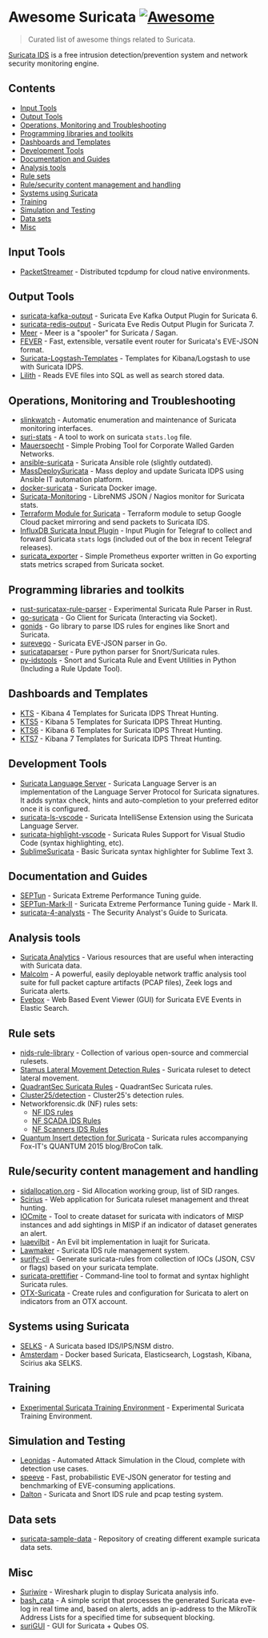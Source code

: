 # Awesome Suricata [![Awesome](https://awesome.re/badge-flat2.svg)](https://awesome.re)

> Curated list of awesome things related to Suricata.

[Suricata IDS](https://suricata.io/) is a free intrusion detection/prevention system and network security monitoring engine.

## Contents

- [Input Tools](#input-tools)
- [Output Tools](#output-tools)
- [Operations, Monitoring and Troubleshooting](#operations-monitoring-and-troubleshooting)
- [Programming libraries and toolkits](#programming-libraries-and-toolkits)
- [Dashboards and Templates](#dashboards-and-templates)
- [Development Tools](#development-tools)
- [Documentation and Guides](#documentation-and-guides)
- [Analysis tools](#analysis-tools)
- [Rule sets](#rule-sets)
- [Rule/security content management and handling](#rulesecurity-content-management-and-handling)
- [Systems using Suricata](#systems-using-suricata)
- [Training](#training)
- [Simulation and Testing](#simulation-and-testing)
- [Data sets](#data-sets)
- [Misc](#misc)


## Input Tools

- [PacketStreamer](https://github.com/deepfence/PacketStreamer) - Distributed tcpdump for cloud native environments.


## Output Tools

- [suricata-kafka-output](https://github.com/Center-Sun/suricata-kafka-output) - Suricata Eve Kafka Output Plugin for Suricata 6.
- [suricata-redis-output](https://github.com/jasonish/suricata-redis-output) - Suricata Eve Redis Output Plugin for Suricata 7.
- [Meer](https://github.com/quadrantsec/meer) - Meer is a "spooler" for Suricata / Sagan.
- [FEVER](https://github.com/DCSO/fever) - Fast, extensible, versatile event router for Suricata's EVE-JSON format.
- [Suricata-Logstash-Templates](https://github.com/pevma/Suricata-Logstash-Templates) - Templates for Kibana/Logstash to use with Suricata IDPS.
- [Lilith](https://github.com/VVelox/Lilith) - Reads EVE files into SQL as well as search stored data.


## Operations, Monitoring and Troubleshooting

- [slinkwatch](https://github.com/DCSO/slinkwatch) - Automatic enumeration and maintenance of Suricata monitoring interfaces.
- [suri-stats](https://github.com/regit/suri-stats) - A tool to work on suricata `stats.log` file.
- [Mauerspecht](https://github.com/DCSO/mauerspecht) - Simple Probing Tool for Corporate Walled Garden Networks.
- [ansible-suricata](https://github.com/GitMirar/ansible-suricata) - Suricata Ansible role (slightly outdated).
- [MassDeploySuricata](https://github.com/pevma/MassDeploySuricata) - Mass deploy and update Suricata IDPS using Ansible IT automation platform.
- [docker-suricata](https://github.com/jasonish/docker-suricata) - Suricata Docker image.
- [Suricata-Monitoring](https://github.com/VVelox/Suricata-Monitoring) - LibreNMS JSON / Nagios monitor for Suricata stats.
- [Terraform Module for Suricata](https://github.com/onetwopunch/terraform-google-suricata) - Terraform module to setup Google Cloud packet mirroring and send packets to Suricata IDS.
- [InfluxDB Suricata Input Plugin](https://github.com/influxdata/telegraf/tree/master/plugins/inputs/suricata) - Input Plugin for Telegraf to collect and forward Suricata `stats` logs (included out of the box in recent Telegraf releases).
- [suricata_exporter](https://github.com/corelight/suricata_exporter) - Simple Prometheus exporter written in Go exporting stats metrics scraped from Suricata socket.

## Programming libraries and toolkits

- [rust-suricatax-rule-parser](https://github.com/jasonish/rust-suricatax-rule-parser) - Experimental Suricata Rule Parser in Rust.
- [go-suricata](https://github.com/ks2211/go-suricata) - Go Client for Suricata (Interacting via Socket).
- [gonids](https://github.com/google/gonids) - Go library to parse IDS rules for engines like Snort and Suricata.
- [surevego](https://github.com/rhaist/surevego) - Suricata EVE-JSON parser in Go.
- [suricataparser](https://github.com/m-chrome/py-suricataparser) - Pure python parser for Snort/Suricata rules.
- [py-idstools](https://github.com/jasonish/py-idstools) - Snort and Suricata Rule and Event Utilities in Python (Including a Rule Update Tool).


## Dashboards and Templates

- [KTS](https://github.com/StamusNetworks/KTS) - Kibana 4 Templates for Suricata IDPS Threat Hunting.
- [KTS5](https://github.com/StamusNetworks/KTS5) - Kibana 5 Templates for Suricata IDPS Threat Hunting.
- [KTS6](https://github.com/StamusNetworks/KTS6) - Kibana 6 Templates for Suricata IDPS Threat Hunting.
- [KTS7](https://github.com/StamusNetworks/KTS7) - Kibana 7 Templates for Suricata IDPS Threat Hunting.


## Development Tools

- [Suricata Language Server](https://github.com/StamusNetworks/suricata-language-server) - Suricata Language Server is an implementation of the Language Server Protocol for Suricata signatures. It adds syntax check, hints and auto-completion to your preferred editor once it is configured.
- [suricata-ls-vscode](https://github.com/StamusNetworks/suricata-ls-vscode) - Suricata IntelliSense Extension using the Suricata Language Server.
- [suricata-highlight-vscode](https://github.com/dgenzer/suricata-highlight-vscode) - Suricata Rules Support for Visual Studio Code (syntax highlighting, etc).
- [SublimeSuricata](https://github.com/regit/SublimeSuricata) - Basic Suricata syntax highlighter for Sublime Text 3.


## Documentation and Guides

- [SEPTun](https://github.com/pevma/SEPTun) - Suricata Extreme Performance Tuning guide.
- [SEPTun-Mark-II](https://github.com/pevma/SEPTun-Mark-II) - Suricata Extreme Performance Tuning guide - Mark II.
- [suricata-4-analysts](https://github.com/StamusNetworks/suricata-4-analysts) - The Security Analyst's Guide to Suricata.


## Analysis tools

- [Suricata Analytics](https://github.com/StamusNetworks/suricata-analytics) - Various resources that are useful when interacting with Suricata data.
- [Malcolm](https://github.com/cisagov/Malcolm) - A powerful, easily deployable network traffic analysis tool suite for full packet capture artifacts (PCAP files), Zeek logs and Suricata alerts.
- [Evebox](https://github.com/jasonish/evebox) - Web Based Event Viewer (GUI) for Suricata EVE Events in Elastic Search.


## Rule sets

- [nids-rule-library](https://github.com/klingerko/nids-rule-library#readme) - Collection of various open-source and commercial rulesets.
- [Stamus Lateral Movement Detection Rules](https://ti.stamus-networks.io/open/stamus-lateral-rules.tar.gz) - Suricata ruleset to detect lateral movement.
- [QuadrantSec Suricata Rules](https://github.com/quadrantsec/suricata-rules) - QuadrantSec Suricata rules.
- [Cluster25/detection](https://github.com/Cluster25/detection) - Cluster25's detection rules.
- Networkforensic.dk (NF) rules sets: 
  - [NF IDS rules](https://networkforensic.dk/SNORT/NF-local.zip)
  - [NF SCADA IDS Rules](https://networkforensic.dk/SNORT/NF-SCADA.zip)
  - [NF Scanners IDS Rules](https://networkforensic.dk/SNORT/NF-Scanners.zip)
- [Quantum Insert detection for Suricata](https://github.com/fox-it/quantuminsert/blob/master/detection/suricata/README.md) - Suricata rules accompanying Fox-IT's QUANTUM 2015 blog/BroCon talk.


## Rule/security content management and handling

- [sidallocation.org](https://sidallocation.org/) - Sid Allocation working group, list of SID ranges.
- [Scirius](https://github.com/StamusNetworks/scirius) - Web application for Suricata ruleset management and threat hunting.
- [IOCmite](https://github.com/sebdraven/IOCmite) - Tool to create dataset for suricata with indicators of MISP instances and add sightings in MISP if an indicator of dataset generates an alert.
- [luaevilbit](https://github.com/regit/luaevilbit) - An Evil bit implementation in luajit for Suricata.
- [Lawmaker](https://www.3coresec.com/lawmaker) - Suricata IDS rule management system.
- [surify-cli](https://github.com/dgenzer/surify-cli) - Generate suricata-rules from collection of IOCs (JSON, CSV or flags) based on your suricata template.
- [suricata-prettifier](https://github.com/theY4Kman/suricata-prettifier) - Command-line tool to format and syntax highlight Suricata rules.
- [OTX-Suricata](https://github.com/AlienVault-OTX/OTX-Suricata) - Create rules and configuration for Suricata to alert on indicators from an OTX account.


## Systems using Suricata

- [SELKS](https://github.com/StamusNetworks/SELKS) - A Suricata based IDS/IPS/NSM distro.
- [Amsterdam](https://github.com/StamusNetworks/Amsterdam) - Docker based Suricata, Elasticsearch, Logstash, Kibana, Scirius aka SELKS.


## Training

- [Experimental Suricata Training Environment](https://github.com/jasonish/experimental-suricata-training) - Experimental Suricata Training Environment.


## Simulation and Testing

- [Leonidas](https://github.com/WithSecureLabs/leonidas) - Automated Attack Simulation in the Cloud, complete with detection use cases.
- [speeve](https://github.com/satta/speeve) - Fast, probabilistic EVE-JSON generator for testing and benchmarking of EVE-consuming applications.
- [Dalton](https://github.com/secureworks/dalton) - Suricata and Snort IDS rule and pcap testing system.


## Data sets

- [suricata-sample-data](https://github.com/FrankHassanabad/suricata-sample-data) - Repository of creating different example suricata data sets.


## Misc

- [Suriwire](https://github.com/regit/suriwire) - Wireshark plugin to display Suricata analysis info.
- [bash_cata](https://github.com/isMTv/bash_cata) - A simple script that processes the generated Suricata eve-log in real time and, based on alerts, adds an ip-address to the MikroTik Address Lists for a specified time for subsequent blocking.
- [suriGUI](https://github.com/control-owl/suriGUI) - GUI for Suricata + Qubes OS.
